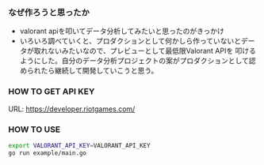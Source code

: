 
### なぜ作ろうと思ったか
- valorant apiを叩いてデータ分析してみたいと思ったのがきっかけ
- いろいろ調べていくと、プロダクションとして何かしら作っていないとデータが取れないみたいなので、プレビューとして最低限Valorant APIを
叩けるようにした。自分のデータ分析プロジェクトの案がプロダクションとして認められたら継続して開発していこうと思う。


### HOW TO GET API KEY
URL: https://developer.riotgames.com/

### HOW TO USE

```sh
export VALORANT_API_KEY=VALORANT_API_KEY
go run example/main.go
```
